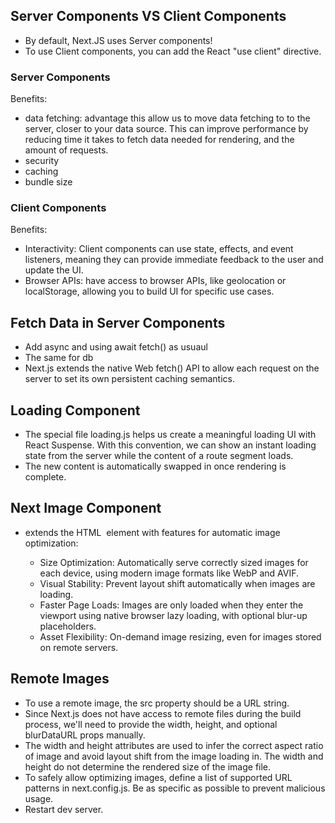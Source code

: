 ## Server Components VS Client Components

-   By default, Next.JS uses Server components!
-   To use Client components, you can add the React "use client" directive.

### Server Components

Benefits:

-   data fetching: advantage this allow us to move data fetching to to the server, closer to your data source. This can improve performance by reducing time it takes to fetch data needed for rendering, and the amount of requests.
-   security
-   caching
-   bundle size

### Client Components

Benefits:

-   Interactivity: Client components can use state, effects, and event listeners, meaning they can provide immediate feedback to the user and update the UI.
-   Browser APIs: have access to browser APIs, like geolocation or localStorage, allowing you to build UI for specific use cases.

## Fetch Data in Server Components

-   Add async and using await fetch() as usuaul
-   The same for db
-   Next.js extends the native Web fetch() API to allow each request on the server to set its own persistent caching semantics.

## Loading Component

-   The special file loading.js helps us create a meaningful loading UI with React Suspense. With this convention, we can show an instant loading state from the server while the content of a route segment loads.
-   The new content is automatically swapped in once rendering is complete.

## Next Image Component

-   extends the HTML <img> element with features for automatic image optimization:

    -   Size Optimization: Automatically serve correctly sized images for each device, using modern image formats like WebP and AVIF.
    -   Visual Stability: Prevent layout shift automatically when images are loading.
    -   Faster Page Loads: Images are only loaded when they enter the viewport using native browser lazy loading, with optional blur-up placeholders.
    -   Asset Flexibility: On-demand image resizing, even for images stored on remote servers.

## Remote Images

-   To use a remote image, the src property should be a URL string.
-   Since Next.js does not have access to remote files during the build process, we'll need to provide the width, height, and optional blurDataURL props manually.
-   The width and height attributes are used to infer the correct aspect ratio of image and avoid layout shift from the image loading in. The width and height do not determine the rendered size of the image file.
-   To safely allow optimizing images, define a list of supported URL patterns in next.config.js. Be as specific as possible to prevent malicious usage.
-   Restart dev server.
